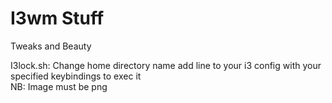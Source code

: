 # I3wm Stuff

Tweaks and Beauty

I3lock.sh: Change home directory name add line to your i3 config with your specified 
keybindings to 
exec it
<br/>
NB: Image must be png
